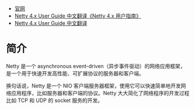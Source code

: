 

- [官网](https://netty.io/)
- [Netty 4.x User Guide 中文翻译《Netty 4.x 用户指南》](https://waylau.com/netty-4-user-guide/)
- [Netty 4.x User Guide 中文翻译](https://zhuanlan.zhihu.com/p/24955867)

# 简介

Netty 是一个 asynchronous event-driven（异步事件驱动）的网络应用框架，是一个用于快速开发高性能、可扩展协议的服务器和客户端。

换句话说，Netty 是一个 NIO 客户端服务器框架，使用它可以快速简单地开发网络应用程序，比如服务器和客户端的协议。Netty 大大简化了网络程序的开发过程比如 TCP 和 UDP 的 socket 服务的开发。